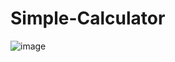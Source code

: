 # Simple-Calculator
![image](https://github.com/abishekkanna47/Simple-Calculator/assets/93335850/7c8da192-b490-44b8-9c86-12e19158d232)




 
